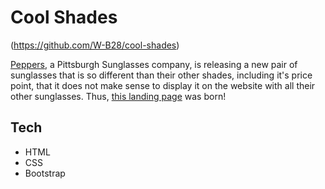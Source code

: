 # Cool Shades
(https://github.com/W-B28/cool-shades)

[Peppers](https://www.peppersusa.com/), a Pittsburgh Sunglasses company, is releasing a new pair of sunglasses that is so different than their other shades, including it's price point, that it does not make sense to display it on the website with all their other sunglasses. Thus, [this landing page](https://github.com/W-B28/cool-shades) was born!

## Tech

* HTML
* CSS
* Bootstrap
